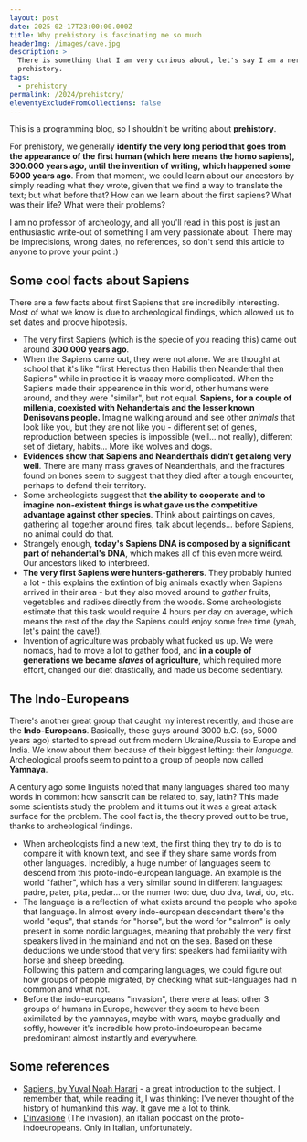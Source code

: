 ```yaml
---
layout: post
date: 2025-02-17T23:00:00.000Z
title: Why prehistory is fascinating me so much
headerImg: /images/cave.jpg
description: >
  There is something that I am very curious about, let's say I am a nerd about:
  prehistory.
tags:
  - prehistory
permalink: /2024/prehistory/
eleventyExcludeFromCollections: false
---
```


This is a programming blog, so I shouldn't be writing about **prehistory**.

For prehistory, we generally **identify the very long period that goes from the appearance of the first human (which here means the homo sapiens), 300.000 years ago, until the invention of writing, which happened some 5000 years ago**. From that moment, we could learn about our ancestors by simply reading what they wrote, given that we find a way to translate the text; but what before that? How can we learn about the first sapiens? What was their life? What were their problems?

I am no professor of archeology, and all you'll read in this post is just an enthusiastic write-out of something I am very passionate about. There may be imprecisions, wrong dates, no references, so don't send this article to anyone to prove your point :)

## Some cool facts about Sapiens

There are a few facts about first Sapiens that are incredibily interesting. Most of what we know is due to archeological findings, which allowed us to set dates and proove hipotesis.

* The very first Sapiens (which is the specie of you reading this) came out around **300.000 years ago**.
* When the Sapiens came out, they were not alone. We are thought at school that it's like "first Herectus then Habilis then Neanderthal then Sapiens" while in practice it is waaay more complicated. When the Sapiens made their appearence in this world, other humans were around, and they were "similar", but not equal. **Sapiens, for a couple of millenia, coexisted with Nehandertals and the lesser known Denisovans people.** Imagine walking around and see other *animals* that look like you, but they are not like you - different set of genes, reproduction between species is impossible (well... not really), different set of dietary, habits... More like wolves and dogs.
* **Evidences show that Sapiens and Neanderthals didn't get along very well**. There are many mass graves of Neanderthals, and the fractures found on bones seem to suggest that they died after a tough encounter, perhaps to defend their territory.
* Some archeologists suggest that **the ability to cooperate and to imagine non-existent things is what gave us the competitive advantage against other species**. Think about paintings on caves, gathering all together around fires, talk about legends... before Sapiens, no animal could do that.
* Strangely enough, **today's Sapiens DNA is composed by a significant part of nehandertal's DNA**, which makes all of this even more weird. Our ancestors liked to interbreed.
* **The very first Sapiens were hunters-gatherers**. They probably hunted a lot - this explains the extintion of big animals exactly when Sapiens arrived in their area - but they also moved around to *gather* fruits, vegetables and radixes directly from the woods. Some archeologists estimate that this task would require 4 hours per day on average, which means the rest of the day the Sapiens could enjoy some free time (yeah, let's paint the cave!).
* Invention of agriculture was probably what fucked us up. We were nomads, had to move a lot to gather food, and **in a couple of generations we became *slaves* of agriculture**, which required more effort, changed our diet drastically, and made us become sedentiary.

## The Indo-Europeans

There's another great group that caught my interest recently, and those are the **Indo-Europeans**. Basically, these guys around 3000 b.C. (so, 5000 years ago) started to spread out from modern Ukraine/Russia to Europe and India. We know about them because of their biggest lefting: their *language*. Archeological proofs seem to point to a group of people now called **Yamnaya**.

A century ago some linguists noted that many languages shared too many words in common: how sanscrit can be related to, say, latin? This made some scientists study the problem and it turns out it was a great attack surface for the problem. The cool fact is, the theory proved out to be true, thanks to archeological findings.

* When archeologists find a new text, the first thing they try to do is to compare it with known text, and see if they share same words from other languages. Incredibly, a huge number of languages seem to descend from this proto-indo-european language. An example is the world "father", which has a very similar sound in different languages: padre, pater, pita, pedar... or the numer two: due, duo dva, twai, do, etc.
* The language is a reflection of what exists around the people who spoke that language. In almost every indo-european descendant there's the world "equs", that stands for "horse", but the word for "salmon" is only present in some nordic languages, meaning that probably the very first speakers lived in the mainland and not on the sea. Based on these deductions we understood that very first speakers had familiarity with horse and sheep breeding. \
  Following this pattern and comparing languages, we could figure out how groups of people migrated, by checking what sub-languages had in common and what not.
* Before the indo-europeans "invasion", there were at least other 3 groups of humans in Europe, however they seem to have been aximilated by the yamnayas, maybe with wars, maybe gradually and softly, however it's incredible how proto-indoeuropean became predominant almost instantly and everywhere.

## Some references

* [Sapiens, by Yuval Noah Harari](https://www.amazon.com/Animals-into-Gods-History-Humankind/dp/1478237856) - a great introduction to the subject. I remember that, while reading it, I was thinking: I've never thought of the history of humankind this way. It gave me a lot to think.
* [L'invasione](https://open.spotify.com/show/6QrdBI77Kwg5rFjQwaeByQ?si=b5374a3a6a0e4231) (The invasion), an italian podcast on the proto-indoeuropeans. Only in Italian, unfortunately.
